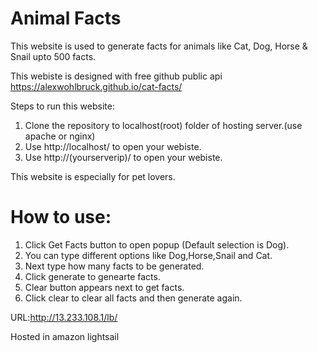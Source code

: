 # Animal Facts
This website is used to generate facts for animals like Cat, Dog, Horse &amp; Snail upto 500 facts.

This webiste is designed with free github public api https://alexwohlbruck.github.io/cat-facts/

Steps to run this website:
1. Clone the repository to localhost(root) folder of hosting server.(use apache or nginx)
2. Use http://localhost/ to open your webiste.
3. Use http://(yourserverip)/ to open your webiste.

This website is especially for pet lovers.

# How to use:
1. Click Get Facts button to open popup (Default selection is Dog).
2. You can type different options like Dog,Horse,Snail and Cat.
3. Next type how many facts to be generated.
4. Click generate to genearte facts.
5. Clear button appears next to get facts.
6. Click clear to clear all facts and then generate again.

URL:http://13.233.108.1/lb/

Hosted in amazon lightsail
